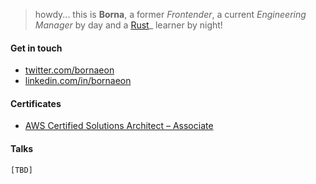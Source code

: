 > howdy... this is **Borna**, a former _Frontender_, a current _Engineering Manager_ by day and a [Rust](https://www.rust-lang.org/)\_ learner by night!

#### Get in touch

- [twitter.com/bornaeon](https://twitter.com/bornaeon)
- [linkedin.com/in/bornaeon](https://www.linkedin.com/in/bornaeon/)

#### Certificates

- [AWS Certified Solutions Architect – Associate](https://www.credly.com/badges/89a0c700-e339-4fcc-8826-196dfa447d2c)

#### Talks

`[TBD]`
